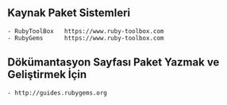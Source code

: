 
## Kaynak Paket Sistemleri
	
	- RubyToolBox 	https://www.ruby-toolbox.com
	- RubyGems		https://www.ruby-toolbox.com


## Dökümantasyon Sayfası  Paket Yazmak ve Geliştirmek İçin
	- http://guides.rubygems.org